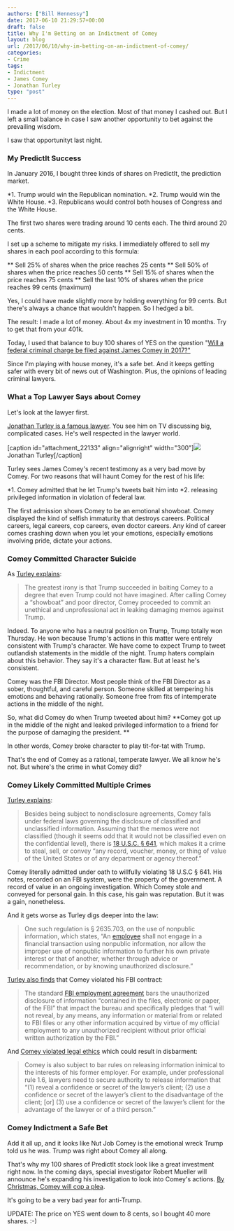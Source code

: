```yaml
---
authors: ["Bill Hennessy"]
date: 2017-06-10 21:29:57+00:00
draft: false
title: Why I'm Betting on an Indictment of Comey
layout: blog
url: /2017/06/10/why-im-betting-on-an-indictment-of-comey/
categories:
- Crime
tags:
- Indictment
- James Comey
- Jonathan Turley
type: "post"
---
```


I made a lot of money on the election. Most of that money I cashed out. But I left a small balance in case I saw another opportunity to bet against the prevailing wisdom.

I saw that opportunityt last night.



### My PredictIt Success



In January 2016, I bought three kinds of shares on PredictIt, the prediction market.




*1. Trump would win the Republican nomination.
*2. Trump would win the White House.
*3. Republicans would control both houses of Congress and the White House.


The first two shares were trading around 10 cents each. The third around 20 cents.

I set up a scheme to mitigate my risks. I immediately offered to sell my shares in each pool according to this formula:


** Sell 25% of shares when the price reaches 25 cents
** Sell 50% of shares when the price reaches 50 cents
** Sell 15% of shares when the price reaches 75 cents
** Sell the last 10% of shares when the price reaches 99 cents (maximum)


Yes, I could have made slightly more by holding everything for 99 cents. But there's always a chance that wouldn't happen. So I hedged a bit.

The result: I made a lot of money. About 4x my investment in 10 months. Try to get that from your 401k.

Today, I used that balance to buy 100 shares of YES on the question "[Will a federal criminal charge be filed against James Comey in 2017?"](https://www.predictit.org/Contract/6876/Will-a-federal-criminal-charge-be-filed-against-James-Comey-in-2017#data)

Since I'm playing with house money, it's a safe bet. And it keeps getting safer with every bit of news out of Washington. Plus, the opinions of leading criminal lawyers.



### What a Top Lawyer Says about Comey



Let's look at the lawyer first.

[Jonathan Turley is a famous lawyer](https://en.wikipedia.org/wiki/Jonathan_Turley). You see him on TV discussing big, complicated cases. He's well respected in the lawyer world.

[caption id="attachment_22133" align="alignright" width="300"]![](https://hennessysview.com/wp-content/uploads/2017/06/turley-300x225.jpg)
Jonathan Turley[/caption]

Turley sees James Comey's recent testimony as a very bad move by Comey. For two reasons that will haunt Comey for the rest of his life:




*1. Comey admitted that he let Trump's tweets bait him into
*2. releasing privileged information in violation of federal law.


The first admission shows Comey to be an emotional showboat. Comey displayed the kind of selfish immaturity that destroys careers. Political careers, legal careers, cop careers, even doctor careers. Any kind of career comes crashing down when you let your emotions, especially emotions involving pride, dictate your actions.



### Comey Committed Character Suicide



As [Turley explains](https://thehill.com/blogs/pundits-blog/the-administration/337160-opinion-the-damaging-case-against-james-comey):



> The greatest irony is that Trump succeeded in baiting Comey to a degree that even Trump could not have imagined. After calling Comey a “showboat” and poor director, Comey proceeded to commit an unethical and unprofessional act in leaking damaging memos against Trump.



Indeed. To anyone who has a neutral position on Trump, Trump totally won Thursday. He won because Trump's actions in this matter were entirely consistent with Trump's character. We have come to expect Trump to tweet outlandish statements in the middle of the night. Trump haters complain about this behavior. They say it's a character flaw. But at least he's consistent.

Comey was the FBI Director. Most people think of the FBI Director as a sober, thoughtful, and careful person. Someone skilled at tempering his emotions and behaving rationally. Someone free from fits of intemperate actions in the middle of the night.

So, what did Comey do when Trump tweeted about him? **Comey got up in the middle of the night and leaked privileged information to a friend for the purpose of damaging the president. **

In other words, Comey broke character to play tit-for-tat with Trump.

That's the end of Comey as a rational, temperate lawyer. We all know he's not. But where's the crime in what Comey did?



### Comey Likely Committed Multiple Crimes



[Turley explains](https://thehill.com/blogs/pundits-blog/the-administration/337160-opinion-the-damaging-case-against-james-comey):



> Besides being subject to nondisclosure agreements, Comey falls under federal laws governing the disclosure of classified and unclassified information. Assuming that the memos were not classified (though it seems odd that it would not be classified even on the confidential level), there is [18 U.S.C. § 641](https://www.law.cornell.edu/uscode/text/18/641), which makes it a crime to steal, sell, or convey “any record, voucher, money, or thing of value of the United States or of any department or agency thereof.”



Comey literally admitted under oath to willfully violating 18 U.S.C § 641. His notes, recorded on an FBI system, were the property of the government. A record of value in an ongoing investigation. Which Comey stole and conveyed for personal gain. In this case, his gain was reputation. But it was a gain, nonetheless.

And it gets worse as Turley digs deeper into the law:



> 

> 
> One such regulation is § 2635.703, on the use of nonpublic information, which states, “An [employee](https://www.law.cornell.edu/definitions/index.php?width=840&height=800&iframe=true&def_id=b3464e805fbe7dd2347838286439bc3a&term_occur=1&term_src=Title:5:Chapter:XVI:Subchapter:B:Part:2635:Subpart:G:2635.703) shall not engage in a financial transaction using nonpublic information, nor allow the improper use of nonpublic information to further his own private interest or that of another, whether through advice or recommendation, or by knowing unauthorized disclosure.”
> 
> 






[Turley also finds](https://thehill.com/blogs/pundits-blog/the-administration/337160-opinion-the-damaging-case-against-james-comey) that Comey violated his FBI contract:





> 

> 
> The standard [FBI employment agreement](https://www.fbi.gov/file-repository/fd-291.pdf/view) bars the unauthorized disclosure of information “contained in the files, electronic or paper, of the FBI” that impact the bureau and specifically pledges that “I will not reveal, by any means, any information or material from or related to FBI files or any other information acquired by virtue of my official employment to any unauthorized recipient without prior official written authorization by the FBI.”
> 
> 






And [Comey violated legal ethics](https://thehill.com/blogs/pundits-blog/the-administration/337160-opinion-the-damaging-case-against-james-comey) which could result in disbarment:





> 

> 
> Comey is also subject to bar rules on releasing information inimical to the interests of his former employer. For example, under professional rule 1.6, lawyers need to secure authority to release information that “(1) reveal a confidence or secret of the lawyer’s client; (2) use a confidence or secret of the lawyer’s client to the disadvantage of the client; [or] (3) use a confidence or secret of the lawyer’s client for the advantage of the lawyer or of a third person.”
> 
> 






### Comey Indictment a Safe Bet



Add it all up, and it looks like Nut Job Comey is the emotional wreck Trump told us he was. Trump was right about Comey all along.

That's why my 100 shares of PredictIt stock look like a great investment right now. In the coming days, special investigator Robert Mueller will announce he's expanding his investigation to look into Comey's actions. [By Christmas, Comey will cop a plea](https://hennessysview.com/2017/06/09/no-obstruction-no-collusion-hes-a-leaker/).

It's going to be a very bad year for anti-Trump.

UPDATE: The price on YES went down to 8 cents, so I bought 40 more shares. :-)
